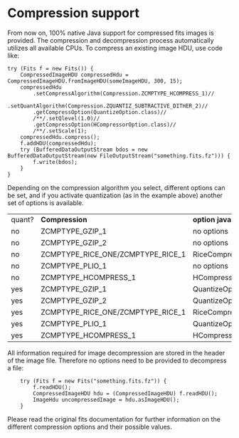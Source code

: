 # Compression support

From now on, 100% native Java support for compressed fits images is provided. The compression and decompression process automatically utilizes all
available CPUs. To compress an existing image HDU, use code like:

    try (Fits f = new Fits()) {
        CompressedImageHDU compressedHdu = CompressedImageHDU.fromImageHDU(someImageHDU, 300, 15);
        compressedHdu
            .setCompressAlgorithm(Compression.ZCMPTYPE_HCOMPRESS_1)//
            .setQuantAlgorithm(Compression.ZQUANTIZ_SUBTRACTIVE_DITHER_2)//
            .getCompressOption(QuantizeOption.class)//
            /**/.setQlevel(1.0)//
            .getCompressOption(HCompressorOption.class)//
            /**/.setScale(1);
        compressedHdu.compress();
        f.addHDU(compressedHdu);
        try (BufferedDataOutputStream bdos = new BufferedDataOutputStream(new FileOutputStream("something.fits.fz"))) {
            f.write(bdos);
        }
    } 

Depending on the compression algorithm you select, different options can be set, and if you activate quantization (as in the example above) 
another set of options is available.

<table>
	<tr>
		<td>quant?</td>
		<td><b>Compression</b></td>
		<td><b>option java classes</b></td>
	</tr>
	<tr>
		<td>no</td>
		<td>ZCMPTYPE_GZIP_1</td>
		<td>no options </td>
	</tr>
	<tr>
		<td>no</td>
		<td>ZCMPTYPE_GZIP_2</td>
		<td>no options </td>
	</tr>
	<tr>
		<td>no</td>
		<td>ZCMPTYPE_RICE_ONE/ZCMPTYPE_RICE_1</td>
		<td>RiceCompressOption </td>
	</tr>
	<tr>
		<td>no</td>
		<td>ZCMPTYPE_PLIO_1</td>
		<td>no options </td>
	</tr>
	<tr>
		<td>no</td>
		<td>ZCMPTYPE_HCOMPRESS_1</td>
		<td>HCompressorOption </td>
	</tr>
	<tr>
		<td>yes</td>
		<td>ZCMPTYPE_GZIP_1</td>
		<td>QuantizeOption </td>
	</tr>
	<tr>
		<td>yes</td>
		<td>ZCMPTYPE_GZIP_2</td>
		<td>QuantizeOption </td>
	</tr>
	<tr>
		<td>yes</td>
		<td>ZCMPTYPE_RICE_ONE/ZCMPTYPE_RICE_1</td>
		<td>RiceCompressOption,QuantizeOption </td>
	</tr>
	<tr>
		<td>yes</td>
		<td>ZCMPTYPE_PLIO_1</td>
		<td>QuantizeOption </td>
	</tr>
	<tr>
		<td>yes</td>
		<td>ZCMPTYPE_HCOMPRESS_1</td>
		<td>HCompressorOption,QuantizeOption </td>
	</tr>
</table>

All information required for image decompression are stored in the header of the image file. Therefore no options need to be provided to decompress a file:

        try (Fits f = new Fits("something.fits.fz")) {
            f.readHDU();
            CompressedImageHDU hdu = (CompressedImageHDU) f.readHDU();
            ImageHdu uncompressedImage = hdu.asImageHDU();
        }

Please read the original fits documentation for further information on the different compression options and their possible values.

